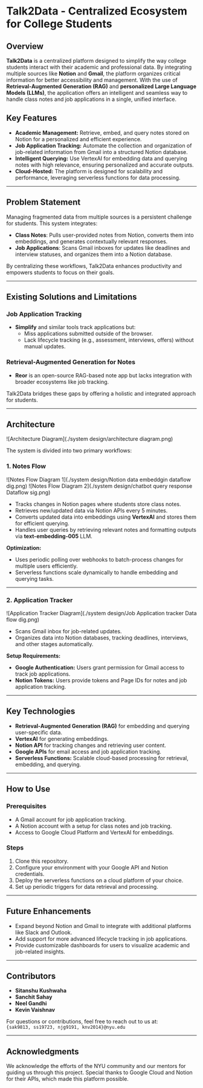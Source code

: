 # Talk2Data - Centralized Ecosystem for College Students  

## Overview  
**Talk2Data** is a centralized platform designed to simplify the way college students interact with their academic and professional data. By integrating multiple sources like **Notion** and **Gmail**, the platform organizes critical information for better accessibility and management. With the use of **Retrieval-Augmented Generation (RAG)** and **personalized Large Language Models (LLMs)**, the application offers an intelligent and seamless way to handle class notes and job applications in a single, unified interface.  

## Key Features  
- **Academic Management:** Retrieve, embed, and query notes stored on Notion for a personalized and efficient experience.  
- **Job Application Tracking:** Automate the collection and organization of job-related information from Gmail into a structured Notion database.  
- **Intelligent Querying:** Use VertexAI for embedding data and querying notes with high relevance, ensuring personalized and accurate outputs.  
- **Cloud-Hosted:** The platform is designed for scalability and performance, leveraging serverless functions for data processing.  

---

## Problem Statement  
Managing fragmented data from multiple sources is a persistent challenge for students. This system integrates:  
- **Class Notes**: Pulls user-provided notes from Notion, converts them into embeddings, and generates contextually relevant responses.  
- **Job Applications**: Scans Gmail inboxes for updates like deadlines and interview statuses, and organizes them into a Notion database.  

By centralizing these workflows, Talk2Data enhances productivity and empowers students to focus on their goals.  

---

## Existing Solutions and Limitations  
### Job Application Tracking  
- **Simplify** and similar tools track applications but:  
  - Miss applications submitted outside of the browser.  
  - Lack lifecycle tracking (e.g., assessment, interviews, offers) without manual updates.  

### Retrieval-Augmented Generation for Notes  
- **Reor** is an open-source RAG-based note app but lacks integration with broader ecosystems like job tracking.  

Talk2Data bridges these gaps by offering a holistic and integrated approach for students.  

---

## Architecture  
![Architecture Diagram](./system design/architecture diagram.png)

The system is divided into two primary workflows:  

### 1. **Notes Flow**  
![Notes Flow Diagram 1](./system design/Notion data embeddgin dataflow dig.png)
![Notes Flow Diagram 2](./system design/chatbot query response Dataflow sig.png)
- Tracks changes in Notion pages where students store class notes.  
- Retrieves new/updated data via Notion APIs every 5 minutes.  
- Converts updated data into embeddings using **VertexAI** and stores them for efficient querying.  
- Handles user queries by retrieving relevant notes and formatting outputs via **text-embedding-005** LLM.  

**Optimization:**  
- Uses periodic polling over webhooks to batch-process changes for multiple users efficiently.  
- Serverless functions scale dynamically to handle embedding and querying tasks.  

---

### 2. **Application Tracker**  
![Application Tracker Diagram](./system design/Job Application tracker Data flow dig.png)
- Scans Gmail inbox for job-related updates.  
- Organizes data into Notion databases, tracking deadlines, interviews, and other stages automatically.  

**Setup Requirements:**  
- **Google Authentication:** Users grant permission for Gmail access to track job applications.  
- **Notion Tokens:** Users provide tokens and Page IDs for notes and job application tracking.  

---

## Key Technologies  
- **Retrieval-Augmented Generation (RAG)** for embedding and querying user-specific data.  
- **VertexAI** for generating embeddings.  
- **Notion API** for tracking changes and retrieving user content.  
- **Google APIs** for email access and job application tracking.  
- **Serverless Functions:** Scalable cloud-based processing for retrieval, embedding, and querying.  

---

## How to Use  
### Prerequisites  
- A Gmail account for job application tracking.  
- A Notion account with a setup for class notes and job tracking.  
- Access to Google Cloud Platform and VertexAI for embeddings.

### Steps  
1. Clone this repository.  
2. Configure your environment with your Google API and Notion credentials.  
3. Deploy the serverless functions on a cloud platform of your choice.  
4. Set up periodic triggers for data retrieval and processing.

---

## Future Enhancements  
- Expand beyond Notion and Gmail to integrate with additional platforms like Slack and Outlook.  
- Add support for more advanced lifecycle tracking in job applications.  
- Provide customizable dashboards for users to visualize academic and job-related insights.  

---

## Contributors  
- **Sitanshu Kushwaha** 
- **Sanchit Sahay**  
- **Neel Gandhi**  
- **Kevin Vaishnav**  
 

For questions or contributions, feel free to reach out to us at:  
`{sak9813, ss19723, njg9191, knv2014}@nyu.edu`

---  

## Acknowledgments  
We acknowledge the efforts of the NYU community and our mentors for guiding us through this project. Special thanks to Google Cloud and Notion for their APIs, which made this platform possible.  
